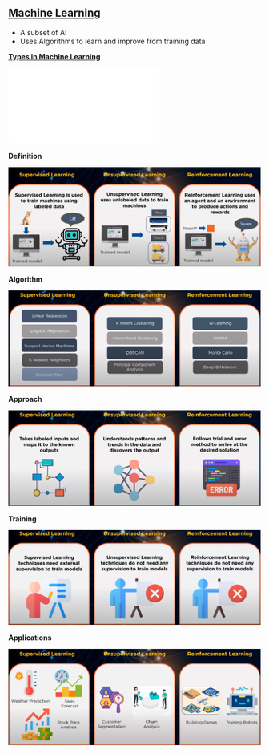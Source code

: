 ## [Machine Learning](https://www.youtube.com/watch?v=1FZ0A1QCMWc)

-   A subset of AI
-   Uses Algorithms to learn and improve from training data


**[Types in Machine Learning](https://www.youtube.com/watch?v=VAHoryyJPaA)**

![[Alt text](image-4.png)](ML_Practice/README.md)

**Definition**

![Alt text](image-1.png)

**Algorithm**

![Alt text](image-2.png)

**Approach**

![Alt text](image-3.png)

**Training**

![Alt text](image-5.png)

**Applications**

![Alt text](image-6.png)





